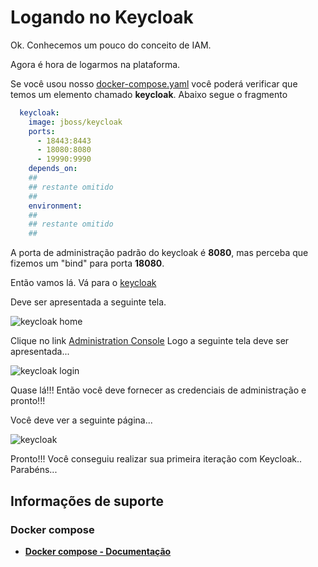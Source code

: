 # Logando no Keycloak

Ok. Conhecemos um pouco do conceito de IAM.

Agora é hora de logarmos na plataforma.

Se você usou nosso [docker-compose.yaml](../ops/docker-compose.yaml) você poderá verificar
que temos um elemento chamado **keycloak**. Abaixo segue o fragmento

```yaml
  keycloak:
    image: jboss/keycloak
    ports:
      - 18443:8443
      - 18080:8080
      - 19990:9990
    depends_on:
    ##
    ## restante omitido
    ##
    environment:
    ##
    ## restante omitido
    ##
``` 
A porta de administração padrão do keycloak é **8080**, mas perceba que fizemos um "bind" para
porta **18080**.

Então vamos lá. Vá para o [keycloak](http://localhost:18080)

Deve ser apresentada a seguinte tela.

![keycloak home](../../images/keycloak/first-page.png "primeira página login keycloak")

Clique no link [Administration Console](http://localhost:18080/auth/admin/) Logo a seguinte tela deve ser apresentada...

![keycloak login](../../images/keycloak/login.png "login de administração keycloak")

Quase lá!!! Então você deve fornecer as credenciais de administração e pronto!!!

Você deve ver a seguinte página...
 
![keycloak](../../images/keycloak/logged.png "login de administração keycloak")

Pronto!!! Você conseguiu realizar sua primeira iteração com Keycloak.. Parabéns...

## Informações de suporte

### Docker compose

* [**Docker compose - Documentação**](https://docs.docker.com/compose/) 
